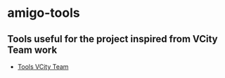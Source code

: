 # amigo-tools
## Tools useful for the project inspired from VCity Team work
- [Tools VCity Team](https://github.com/VCityTeam/UD-SV/tree/master/Tools)